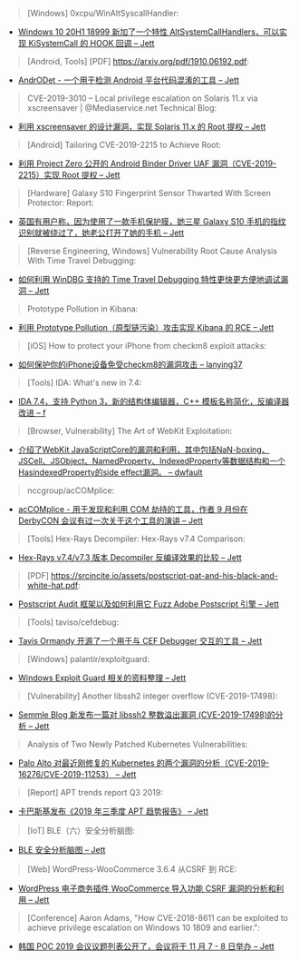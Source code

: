 > [Windows] 0xcpu/WinAltSyscallHandler:


* [Windows 10 20H1 18999 新加了一个特性 AltSystemCallHandlers，可以实现 KiSystemCall 的 HOOK 回调 – Jett](https://github.com/0xcpu/WinAltSyscallHandler)



> [Android, Tools] [PDF] https://arxiv.org/pdf/1910.06192.pdf:


* [AndrODet - 一个用于检测 Android 平台代码混淆的工具 – Jett](https://arxiv.org/pdf/1910.06192.pdf)



> CVE-2019-3010 – Local privilege escalation on Solaris 11.x via xscreensaver | @Mediaservice.net Technical Blog:


* [利用 xscreensaver 的设计漏洞，实现 Solaris 11.x 的 Root 提权 – Jett](https://techblog.mediaservice.net/2019/10/local-privilege-escalation-on-solaris-11-x-via-xscreensaver/)



> [Android] Tailoring CVE-2019-2215 to Achieve Root:


* [利用 Project Zero 公开的 Android Binder Driver UAF 漏洞（CVE-2019-2215）实现 Root 提权 – Jett](https://hernan.de/blog/2019/10/15/tailoring-cve-2019-2215-to-achieve-root/)



> [Hardware] Galaxy S10 Fingerprint Sensor Thwarted With Screen Protector: Report:


* [英国有用户称，因为使用了一款手机保护膜，她三星 Galaxy S10 手机的指纹识别就被绕过了，她老公打开了她的手机 – Jett](https://threatpost.com/galaxy-s10-fingerprint-sensor-thwarted-with-screen-protector-report/149197/)



> [Reverse Engineering, Windows] Vulnerability Root Cause Analysis With Time Travel Debugging:


* [如何利用 WinDBG 支持的 Time Travel Debugging 特性更快更方便地调试漏洞 – Jett](https://darungrim.com/research/2019-10-10-vulnerability-root-cause-analysis-with-time-travel-debugging.html)



> Prototype Pollution in Kibana:


* [利用 Prototype Pollution（原型链污染）攻击实现 Kibana 的 RCE – Jett](https://slides.com/securitymb/prototype-pollution-in-kibana/#/)



> [iOS] How to protect your iPhone from checkm8 exploit attacks:


* [如何保护你的iPhone设备免受checkm8的漏洞攻击 – lanying37](https://yalujailbreak.net/protect-iphone-checkm8/)



> [Tools] IDA: What's new in 7.4:


* [IDA 7.4，支持 Python 3，新的结构体编辑器，C++ 模板名称简化，反编译器改进 – f](https://www.hex-rays.com/products/ida/7.4/index.shtml)



> [Browser, Vulnerability] The Art of WebKit Exploitation:


* [介绍了WebKit JavaScriptCore的漏洞和利用，其中包括NaN-boxing、JSCell、JSObject、NamedProperty、IndexedProperty等数据结构和一个HasindexedProperty的side effect漏洞。  – dwfault](http://blog.umangis.me/the-art-of-webkit-exploitation/)



> nccgroup/acCOMplice:


* [acCOMplice - 用于发现和利用 COM 劫持的工具，作者 9 月份在 DerbyCON 会议有过一次关于这个工具的演讲 – Jett](https://github.com/nccgroup/acCOMplice)



> [Tools] Hex-Rays Decompiler: Hex-Rays v7.4 Comparison:


* [Hex-Rays v7.4/v7.3 版本 Decompiler 反编译效果的比较 – Jett](https://www.hex-rays.com/products/decompiler/v74_vs_v73.shtml)



> [PDF] https://srcincite.io/assets/postscript-pat-and-his-black-and-white-hat.pdf:


* [Postscript Audit 框架以及如何利用它 Fuzz Adobe Postscript 引擎 – Jett](https://srcincite.io/assets/postscript-pat-and-his-black-and-white-hat.pdf)



> [Tools] taviso/cefdebug:


* [Tavis Ormandy 开源了一个用于与 CEF Debugger 交互的工具 – Jett](https://github.com/taviso/cefdebug)



> [Windows] palantir/exploitguard:


* [Windows Exploit Guard 相关的资料整理 – Jett](https://github.com/palantir/exploitguard)



> [Vulnerability] Another libssh2 integer overflow (CVE-2019-17498):


* [Semmle Blog 新发布一篇对 libssh2 整数溢出漏洞 (CVE-2019-17498)的分析 – Jett](https://blog.semmle.com/libssh2-integer-overflow-CVE-2019-17498/)



> Analysis of Two Newly Patched Kubernetes Vulnerabilities:


* [Palo Alto 对最近刚修复的 Kubernetes 的两个漏洞的分析（CVE-2019-16276/CVE-2019-11253） – Jett](http://feedproxy.google.com/~r/PaloAltoNetworks/~3/bMpfki8mti4/)



> [Report] APT trends report Q3 2019:


* [卡巴斯基发布《2019 年三季度 APT 趋势报告》 – Jett](https://securelist.com/apt-trends-report-q3-2019/94530/)



> [IoT] BLE（六）安全分析脑图:


* [BLE 安全分析脑图 – Jett](http://www.gandalf.site/2019/02/ble.html)



> [Web] WordPress-WooCommerce 3.6.4 从CSRF 到 RCE:


* [WordPress 电子商务插件 WooCommerce 导入功能 CSRF 漏洞的分析和利用 – Jett](https://paper.seebug.org/1056/)



> [Conference] Aaron Adams, "How CVE-2018-8611 can be exploited to achieve privilege escalation on Windows 10 1809 and earlier.":


* [韩国 POC 2019 会议议题列表公开了，会议将于 11 月 7 - 8 日举办 – Jett](http://www.powerofcommunity.net/speaker_main.htm)